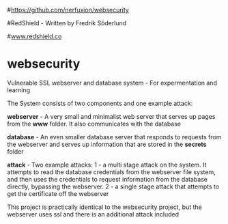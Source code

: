 #https://github.com/nerfuxion/websecurity

#RedShield - Written by Fredrik Söderlund

#www.redshield.co

# websecurity
Vulnerable SSL webserver and database system - For expermentation and learning

The System consists of two components and one example attack:

**webserver** - A very small and minimalist web server that serves up pages from the **www** folder. It also communicates with the database

**database** - An even smaller database server that responds to requests from the webserver and serves up information that are stored in the **secrets** folder

**attack** - Two example attacks:
1 - a multi stage attack on the system. It attempts to read the database credentials from the webserver file system, and then uses the credentials to request information from the database directly, bypassing the webserver.
2 - a single stage attack that attempts to get the certificate off the webserver

This project is practically identical to the websecurity project, but the webserver uses ssl and there is an additional attack included
